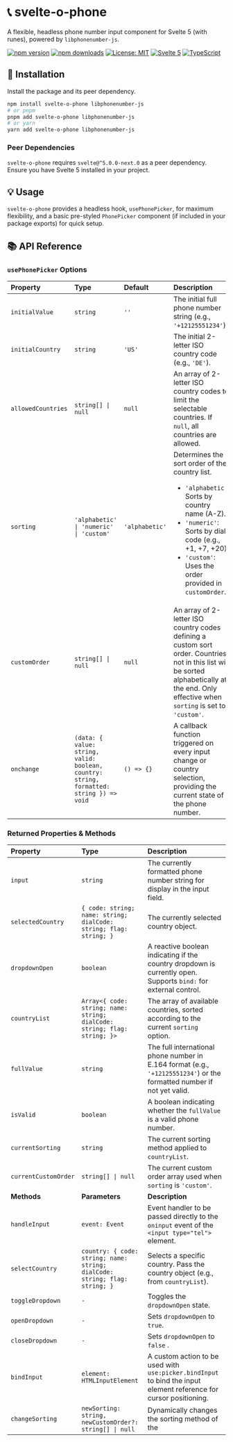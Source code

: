 # 📞 svelte-o-phone

A flexible, headless phone number input component for Svelte 5 (with runes), powered by `libphonenumber-js`.

[![npm version](https://img.shields.io/npm/v/svelte-o-phone?style=flat-square)](https://www.npmjs.com/package/@kevwpl/svelte-o-phone)
[![npm downloads](https://img.shields.io/npm/dm/svelte-o-phone?style=flat-square)](https://www.npmjs.com/package/@kevwpl/svelte-o-phone)
[![License: MIT](https://img.shields.io/badge/License-MIT-yellow.svg)](https://opensource.org/licenses/MIT)
[![Svelte 5](https://img.shields.io/badge/Svelte-5-FF3E00?logo=svelte)](https://svelte.dev/blog/runes)
[![TypeScript](https://img.shields.io/badge/TypeScript-5.x-3178C6?logo=typescript)](https://www.typescriptlang.org/)

## 🚀 Installation

Install the package and its peer dependency.

```bash
npm install svelte-o-phone libphonenumber-js
# or pnpm
pnpm add svelte-o-phone libphonenumber-js
# or yarn
yarn add svelte-o-phone libphonenumber-js
```

### Peer Dependencies

`svelte-o-phone` requires `svelte@^5.0.0-next.0` as a peer dependency. Ensure you have Svelte 5 installed in your project.

## 💡 Usage

`svelte-o-phone` provides a headless hook, `usePhonePicker`, for maximum flexibility, and a basic pre-styled `PhonePicker` component (if included in your package exports) for quick setup.

## 📚 API Reference

### `usePhonePicker` Options

| Property        | Type                                                       | Default        | Description                                                                                                                                                                                                        |
| :-------------- | :--------------------------------------------------------- | :------------- | :----------------------------------------------------------------------------------------------------------------------------------------------------------------------------------------------------------------- |
| `initialValue`  | `string`                                                   | `''`           | The initial full phone number string (e.g., `'+12125551234'`).                                                                                                                                                     |
| `initialCountry`| `string`                                                   | `'US'`         | The initial 2-letter ISO country code (e.g., `'DE'`).                                                                                                                                                               |
| `allowedCountries`| `string[] \| null`                                       | `null`         | An array of 2-letter ISO country codes to limit the selectable countries. If `null`, all countries are allowed.                                                                                                    |
| `sorting`       | `'alphabetic' \| 'numeric' \| 'custom'`                    | `'alphabetic'` | Determines the sort order of the country list. <ul><li>`'alphabetic'`: Sorts by country name (A-Z).</li><li>`'numeric'`: Sorts by dial code (e.g., +1, +7, +20).</li><li>`'custom'`: Uses the order provided in `customOrder`.</li></ul> |
| `customOrder`   | `string[] \| null`                                       | `null`         | An array of 2-letter ISO country codes defining a custom sort order. Countries not in this list will be sorted alphabetically at the end. Only effective when `sorting` is set to `'custom'`.                  |
| `onchange`      | `(data: { value: string, valid: boolean, country: string, formatted: string }) => void` | `() => {}`     | A callback function triggered on every input change or country selection, providing the current state of the phone number.                                                                                             |

### Returned Properties & Methods

| Property      | Type                                                       | Description                                                                                                                                                                                                    |
| :------------ | :--------------------------------------------------------- | :------------------------------------------------------------------------------------------------------------------------------------------------------------------------------------------------------------- |
| `input`       | `string`                                                   | The currently formatted phone number string for display in the input field.                                                                                                                                    |
| `selectedCountry`| `{ code: string; name: string; dialCode: string; flag: string; }` | The currently selected country object.                                                                                                                                                                         |
| `dropdownOpen`| `boolean`                                                  | A reactive boolean indicating if the country dropdown is currently open. Supports `bind:` for external control.                                                                                                  |
| `countryList` | `Array<{ code: string; name: string; dialCode: string; flag: string; }>` | The array of available countries, sorted according to the current `sorting` option.                                                                                                                              |
| `fullValue`   | `string`                                                   | The full international phone number in E.164 format (e.g., `'+12125551234'`) or the formatted number if not yet valid.                                                                                        |
| `isValid`     | `boolean`                                                  | A boolean indicating whether the `fullValue` is a valid phone number.                                                                                                                                          |
| `currentSorting`| `string`                                                 | The current sorting method applied to `countryList`.                                                                                                                                                           |
| `currentCustomOrder`| `string[] \| null`                                   | The current custom order array used when `sorting` is `'custom'`.                                                                                                                                              |
| **Methods**   | **Parameters**                                             | **Description**                                                                                                                                                                                                |
| `handleInput` | `event: Event`                                             | Event handler to be passed directly to the `oninput` event of the `<input type="tel">` element.                                                                                                                |
| `selectCountry`| `country: { code: string; name: string; dialCode: string; flag: string; }` | Selects a specific country. Pass the country object (e.g., from `countryList`).                                                                                                                                 |
| `toggleDropdown`| `-`                                                      | Toggles the `dropdownOpen` state.                                                                                                                                                                              |
| `openDropdown`| `-`                                                      | Sets `dropdownOpen` to `true`.                                                                                                                                                                                 |
| `closeDropdown`| `-`                                                      | Sets `dropdownOpen` to `false` .                                                                                                                                                                               |
| `bindInput`   | `element: HTMLInputElement`                                | A custom action to be used with `use:picker.bindInput` to bind the input element reference for cursor positioning.                                                                                             |
| `changeSorting`| `newSorting: string, newCustomOrder?: string[] \| null`  | Dynamically changes the sorting method of the